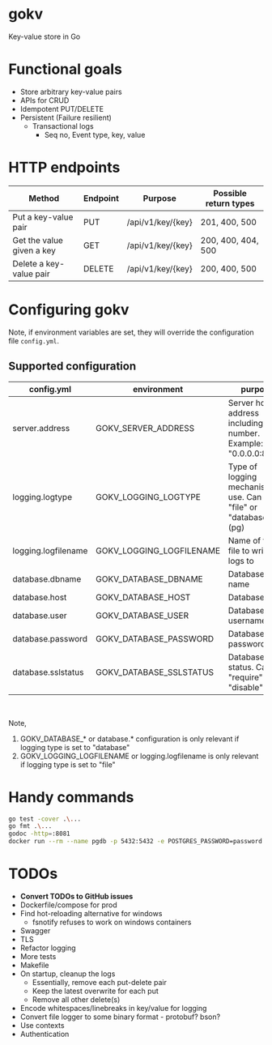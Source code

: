 # gokv
Key-value store in Go

# Functional goals

- Store arbitrary key-value pairs
- APIs for CRUD
- Idempotent PUT/DELETE
- Persistent (Failure resilient)
    - Transactional logs 
        - Seq no, Event type, key, value

# HTTP endpoints

Method|Endpoint|Purpose|Possible return types
--|--|--|--
Put a key-value pair|PUT|/api/v1/key/{key}|201, 400, 500
Get the value given a key|GET|/api/v1/key/{key}|200, 400, 404, 500
Delete a key-value pair|DELETE|/api/v1/key/{key}|200, 400, 500

# Configuring gokv

Note, if environment variables are set, they will override the configuration file `config.yml`. 

## Supported configuration

|config.yml|environment|purpose|default
--|--|--|--
server.address|GOKV_SERVER_ADDRESS|Server hosting address including port number. Example: "0.0.0.0:8080"|":8000"
logging.logtype|GOKV_LOGGING_LOGTYPE|Type of logging mechanism to use. Can be "file" or "database" (pg)|"file"
logging.logfilename|GOKV_LOGGING_LOGFILENAME|Name of the file to write logs to|"transactions.log"
database.dbname|GOKV_DATABASE_DBNAME|Database name|"postgres"
database.host|GOKV_DATABASE_HOST|Database host|"postgres"
database.user|GOKV_DATABASE_USER|Database username|"postgres"
database.password|GOKV_DATABASE_PASSWORD|Database password|"password"
database.sslstatus|GOKV_DATABASE_SSLSTATUS|Database SSL status. Can be "require" or "disable"|"disable"

<br/>

Note, 
1. GOKV_DATABASE_* or database.* configuration is only relevant if logging type is set to "database"
1. GOKV_LOGGING_LOGFILENAME or logging.logfilename is only relevant if logging type is set to "file"


# Handy commands

```sh
go test -cover .\...
go fmt .\...
godoc -http=:8081
docker run --rm --name pgdb -p 5432:5432 -e POSTGRES_PASSWORD=password -d postgres
```

# TODOs
- **Convert TODOs to GitHub issues**
- Dockerfile/compose for prod
- Find hot-reloading alternative for windows
    - fsnotify refuses to work on windows containers
- Swagger
- TLS
- Refactor logging
- More tests
- Makefile
- On startup, cleanup the logs
    - Essentially, remove each put-delete pair
    - Keep the latest overwrite for each put
    - Remove all other delete(s)
- Encode whitespaces/linebreaks in key/value for logging
- Convert file logger to some binary format - protobuf? bson?
- Use contexts
- Authentication